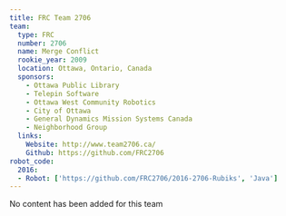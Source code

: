 ```yaml
---
title: FRC Team 2706
team:
  type: FRC
  number: 2706
  name: Merge Conflict
  rookie_year: 2009
  location: Ottawa, Ontario, Canada
  sponsors:
    - Ottawa Public Library
    - Telepin Software
    - Ottawa West Community Robotics
    - City of Ottawa
    - General Dynamics Mission Systems Canada
    - Neighborhood Group
  links:
    Website: http://www.team2706.ca/
    Github: https://github.com/FRC2706
robot_code:
  2016:
  - Robot: ['https://github.com/FRC2706/2016-2706-Rubiks', 'Java']
---
```

No content has been added for this team